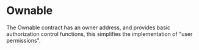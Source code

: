 # Ownable



The Ownable contract has an owner address, and provides basic authorization control functions, this simplifies the implementation of "user permissions".

